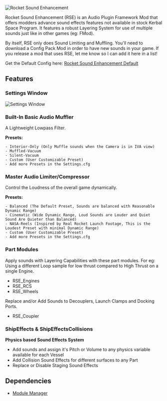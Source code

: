 ![Rocket Sound Enhancement](https://i.imgur.com/BxRZtv1.png)

Rocket Sound Enhancement (RSE) is an Audio Plugin Framework Mod that offers modders advance sound effects features not available in stock Kerbal Space Program. 
It features a robust Layering System for use of multiple sounds just like in other games (eg: FMod). 

By itself, RSE only does Sound Limiting and Muffling. You'll need to download a Config Pack Mod in order to have new sounds in your game.
If you release a mod that uses RSE, let me know so I can add it here in a list!

Get the Default Config here:
[Rocket Sound Enhancement Default](https://github.com/ensou04/RocketSoundEnhancementDefault)


## Features
### Settings Window
![Settings Window](https://i.imgur.com/uO4F1d7.png)

### Built-In Basic Audio Muffler
A Lightweight Lowpass Filter.

**Presets:**

    - Interior-Only (Only Muffle sounds when the Camera is in IVA view)
    - Muffled-Vacuum
    - Silent-Vacuum
    - Custom (User Customizable Preset)
    - Add more Presets in the Settings.cfg

### Master Audio Limiter/Compressor
Control the Loudness of the overall game dynamically.

**Presets:**

    - Balanced (The Default Preset, Sounds are balanced with Reasonable Dynamic Range)
    - Cinematic (Wide Dynamic Range, Loud Sounds are Louder and Quiet Sound Are Quieter than Balanced)
    - NASA-Reels (Inspired by Real Rocket Launch Footage, This is the Loudest Preset with minimal Dynamic Range)
    - Custom (User Customizable Preset)
    - Add more Presets in the Settings.cfg

### Part Modules
Apply sounds with Layering Capabilities with these part modules. 
For eg: Using a different Loop sample for low thrust compared to High Thrust on a single Engine.
- RSE_Engines
- RSE_RCS
- RSE_Wheels

Replace and/or Add Sounds to Decouplers, Launch Clamps and Docking Ports.
- RSE_Coupler

### ShipEffects & ShipEffectsCollisions 
**Physics based Sound Effects System**
- Add sounds and assign it's Pitch or Volume to any physics variable available for each Vessel
- Add Collision Sound Effects for different surfaces to any Part
- Replace or Disable Staging Sound Effects

## Dependencies
- [Module Manager](https://github.com/sarbian/ModuleManager)
